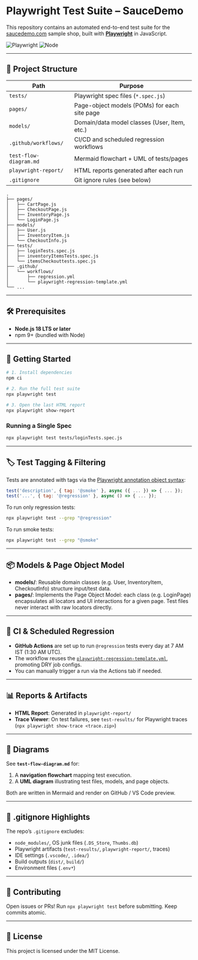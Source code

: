 # Playwright Test Suite – SauceDemo

This repository contains an automated end-to-end test suite for the [saucedemo.com](https://www.saucedemo.com) sample shop, built with **[Playwright](https://playwright.dev)** in JavaScript.

![Playwright](https://img.shields.io/badge/Playwright-E2E-green?logo=playwright)
![Node](https://img.shields.io/badge/Node.js-%3E=18.x-blue?logo=node.js)

---

## 📁 Project Structure

| Path                 | Purpose                                     |
|----------------------|---------------------------------------------|
| `tests/`             | Playwright spec files (`*.spec.js`)         |
| `pages/`             | Page-object models (POMs) for each site page|
| `models/`            | Domain/data model classes (User, Item, etc.)|
| `.github/workflows/` | CI/CD and scheduled regression workflows    |
| `test-flow-diagram.md` | Mermaid flowchart + UML of tests/pages    |
| `playwright-report/` | HTML reports generated after each run       |
| `.gitignore`         | Git ignore rules (see below)                |

```
.
├── pages/
│   ├── CartPage.js
│   ├── CheckoutPage.js
│   ├── InventoryPage.js
│   └── LoginPage.js
├── models/
│   ├── User.js
│   ├── InventoryItem.js
│   └── CheckoutInfo.js
├── tests/
│   ├── loginTests.spec.js
│   ├── inventoryItemsTests.spec.js
│   └── itemsCheckouttests.spec.js
├── .github/
│   └── workflows/
│       ├── regression.yml
│       └── playwright-regression-template.yml
└── ...
```

---

## 🛠️ Prerequisites

* **Node.js 18 LTS or later**
* npm 9+ (bundled with Node)

---

## 🚀 Getting Started

```bash
# 1. Install dependencies
npm ci

# 2. Run the full test suite
npx playwright test

# 3. Open the last HTML report
npx playwright show-report
```

### Running a Single Spec

```bash
npx playwright test tests/loginTests.spec.js
```

---

## 🏷️ Test Tagging & Filtering

Tests are annotated with tags via the [Playwright annotation object syntax](https://playwright.dev/docs/test-annotations):

```js
test('description', { tag: '@smoke' }, async ({ ... }) => { ... });
test('...', { tag: '@regression' }, async () => { ... });
```

To run only regression tests:

```bash
npx playwright test --grep "@regression"
```

To run smoke tests:

```bash
npx playwright test --grep "@smoke"
```

---

## 📦 Models & Page Object Model

- **models/**: Reusable domain classes (e.g. User, InventoryItem, CheckoutInfo) structure input/test data.
- **pages/**: Implements the Page Object Model: each class (e.g. LoginPage) encapsulates all locators and UI interactions for a given page. Test files never interact with raw locators directly.

---

## 🤖 CI & Scheduled Regression

- **GitHub Actions** are set up to run `@regression` tests every day at 7 AM IST (1:30 AM UTC).
- The workflow reuses the [`playwright-regression-template.yml`](.github/workflows/playwright-regression-template.yml), promoting DRY job configs.
- You can manually trigger a run via the Actions tab if needed.

---

## 📊 Reports & Artifacts

- **HTML Report**: Generated in `playwright-report/`
- **Trace Viewer**: On test failures, see `test-results/` for Playwright traces  
  (`npx playwright show-trace <trace.zip>`)

---

## 📐 Diagrams

See **`test-flow-diagram.md`** for:
1. A **navigation flowchart** mapping test execution.
2. A **UML diagram** illustrating test files, models, and page objects.

Both are written in Mermaid and render on GitHub / VS Code preview.

---

## 📝 .gitignore Highlights

The repo’s `.gitignore` excludes:
* `node_modules/`, OS junk files (`.DS_Store`, `Thumbs.db`)
* Playwright artifacts (`test-results/`, `playwright-report/`, traces)
* IDE settings (`.vscode/`, `.idea/`)
* Build outputs (`dist/`, `build/`)
* Environment files (`.env*`)

---

## 🤝 Contributing

Open issues or PRs! Run `npx playwright test` before submitting. Keep commits atomic.

---

## 📄 License

This project is licensed under the MIT License.
